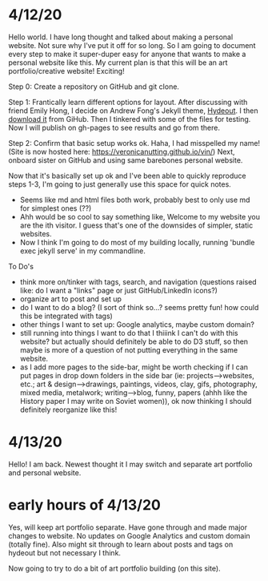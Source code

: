 # 4/12/20

Hello world. I have long thought and talked about making a personal website. Not sure why I've put it off for so long. So I am going to document every step to make it super-duper easy for anyone that wants to make a personal website like this. My current plan is that this will be an art portfolio/creative website! Exciting!

Step 0:
Create a repository on GitHub and git clone.

Step 1:
Frantically learn different options for layout. After discussing with friend Emily Hong, I decide on Andrew Fong's Jekyll theme, [Hydeout](https://fongandrew.github.io/hydeout/about). I then [download it](https://github.com/fongandrew/hydeout) from GiHub. Then I tinkered with some of the files for testing. Now I will publish on gh-pages to see results and go from there.

Step 2:
Confirm that basic setup works ok. Haha, I had misspelled my name! (Site is now hosted here: https://veronicanutting.github.io/vin/) Next, onboard sister on GitHub and using same barebones personal website.

Now that it's basically set up ok and I've been able to quickly reproduce steps 1-3, I'm going to just generally use this space for quick notes.
* Seems like md and html files both work, probably best to only use md for simplest ones (??)
* Ahh would be so cool to say something like, Welcome to my website you are the ith visitor. I guess that's one of the downsides of simpler, static websites.
* Now I think I'm going to do most of my building locally, running 'bundle exec jekyll serve' in my commandline.

To Do's
- think more on/tinker with tags, search, and navigation (questions raised like: do I want a "links" page or just GitHub/LinkedIn icons?)
- organize art to post and set up
- do I want to do a blog? (I sort of think so...? seems pretty fun! how could this be integrated with tags)
- other things I want to set up: Google analytics, maybe custom domain?
- still running into things I want to do that I thiiink I can't do with this website? but actually should definitely be able to do D3 stuff, so then maybe is more of a question of not putting everything in the same website.
- as I add more pages to the side-bar, might be worth checking if I can put pages in drop down folders in the side bar (ie: projects-->websites, etc.; art & design-->drawings, paintings, videos, clay, gifs, photography, mixed media, metalwork; writing-->blog, funny, papers (ahhh like the History paper I may write on Soviet women)), ok now thinking I should definitely reorganize like this!

# 4/13/20

Hello! I am back. Newest thought it I may switch and separate art portfolio and personal website.

# early hours of 4/13/20

Yes, will keep art portfolio separate. Have gone through and made major changes to website. No updates on Google Analytics and custom domain (totally fine). Also might sit through to learn about posts and tags on hydeout but not necessary I think.

Now going to try to do a bit of art portfolio building (on this site).
